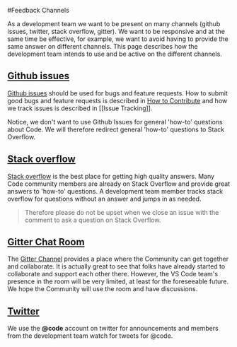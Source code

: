 #Feedback Channels

As a development team we want to be present on many channels (github issues, twitter, stack overflow, gitter). We want to be responsive and at the same time be effective, for example, we want to avoid having to provide the same answer on different channels. This page describes how the development team intends to use and be active on the different channels.

## [Github issues](https://github.com/OutSystems/vsts/issues)
[Github issues](https://github.com/OutSystems/vsts/issues) should be used for bugs and feature requests. How to submit good bugs and feature requests is described in [How to Contribute](https://github.com/OutSystems/vsts/blob/master/CONTRIBUTING.md) and how we track issues is described in [[Issue Tracking]].

Notice, we don't want to use Github Issues for general 'how-to' questions about Code. We will therefore redirect general 'how-to' questions to Stack Overflow. 

## [Stack overflow](https://stackoverflow.com/questions/tagged/vsts-outsystems)
[Stack overflow](https://stackoverflow.com/questions/tagged/vsts-outsystems) is the best place for getting high quality answers. Many Code community members are already on Stack Overflow and provide great answers to 'how-to' questions. A development team member tracks stack overflow for questions without an answer and jumps in as needed. 

>Therefore please do not be upset when we close an issue with the comment to ask a question on Stack Overflow. 

## [Gitter Chat Room](https://gitter.im/OutSystems/vsts)
The [Gitter Channel](https://gitter.im/OutSystems/vsts) provides a place where the Community can get together and collaborate. It is actually great to see that folks have already started to collaborate and support each other there. However, the VS Code team's presence in the room will be very limited, at least for the foreseeable future. We hope the Community will use the room and have discussions.

## [Twitter](https://twitter.com/code)
We use the **@code** account on twitter for announcements and members from the development team watch for tweets for @code.